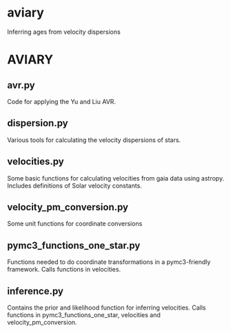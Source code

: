 # aviary
Inferring ages from velocity dispersions


AVIARY
======

avr.py
------
Code for applying the Yu and Liu AVR.

dispersion.py
-------------
Various tools for calculating the velocity dispersions of stars.

velocities.py
-------------
Some basic functions for calculating velocities from gaia data
using astropy. Includes definitions of Solar velocity constants.

velocity_pm_conversion.py
-------------------------
Some unit functions for coordinate conversions

pymc3_functions_one_star.py
---------------------------
Functions needed to do coordinate transformations
in a pymc3-friendly framework.
Calls functions in velocities.

inference.py
------------
Contains the prior and likelihood function for inferring
velocities.
Calls functions in pymc3_functions_one_star, velocities and
velocity_pm_conversion.
